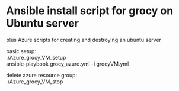 # Ansible install script for grocy on Ubuntu server

plus Azure scripts for creating and destroying an ubuntu server

basic setup:\
./Azure_grocy_VM_setup\
ansible-playbook grocy_azure.yml -i grocyVM.yml

delete azure resource group:\
./Azure_grocy_VM_stop
